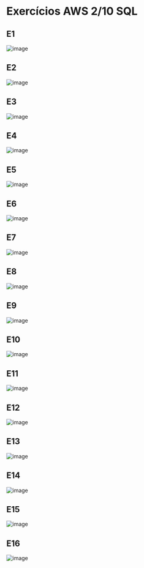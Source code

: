 Exercícios AWS 2/10 SQL
=======================

## E1
![image](/Sprint_2/SQL_análise_de_dados/Exercícios/AWS%202-10/img/Data%20&%20Analytics%20-%20PB%20-%20AWS%202_10%20-%20Exercício%2001.png)

## E2
![image](/Sprint_2/SQL_análise_de_dados/Exercícios/AWS%202-10/img/Data%20&%20Analytics%20-%20PB%20-%20AWS%202_10%20-%20Exercício%2002.png)
## E3
![image](/Sprint_2/SQL_análise_de_dados/Exercícios/AWS%202-10/img/Data%20&%20Analytics%20-%20PB%20-%20AWS%202_10%20-%20Exercício%2003.png)

## E4
![image](/Sprint_2/SQL_análise_de_dados/Exercícios/AWS%202-10/img/Data%20&%20Analytics%20-%20PB%20-%20AWS%202_10%20-%20Exercício%2004.png)

## E5
![image](/Sprint_2/SQL_análise_de_dados/Exercícios/AWS%202-10/img/Data%20&%20Analytics%20-%20PB%20-%20AWS%202_10%20-%20Exercício%2005.png)

## E6
![image](/Sprint_2/SQL_análise_de_dados/Exercícios/AWS%202-10/img/Data%20&%20Analytics%20-%20PB%20-%20AWS%202_10%20-%20Exercício%20E6.png)

## E7
![image](/Sprint_2/SQL_análise_de_dados/Exercícios/AWS%202-10/img/Data%20&%20Analytics%20-%20PB%20-%20AWS%202_10%20-%20Exercício%20E7.png)

## E8
![image](/Sprint_2/SQL_análise_de_dados/Exercícios/AWS%202-10/img/Data%20&%20Analytics%20-%20PB%20-%20AWS%202_10%20-%20Exercício%20E8.png)

## E9
![image](/Sprint_2/SQL_análise_de_dados/Exercícios/AWS%202-10/img/Data%20&%20Analytics%20-%20PB%20-%20AWS%202_10%20-%20Exercício%20E9.png)

## E10
![image](/Sprint_2/SQL_análise_de_dados/Exercícios/AWS%202-10/img/Data%20&%20Analytics%20-%20PB%20-%20AWS%202_10%20-%20Exercício%20E10.png)

## E11
![image](/Sprint_2/SQL_análise_de_dados/Exercícios/AWS%202-10/img/Data%20&%20Analytics%20-%20PB%20-%20AWS%202_10%20-%20Exercício%20E11.png)

## E12
![image](/Sprint_2/SQL_análise_de_dados/Exercícios/AWS%202-10/img/Data%20&%20Analytics%20-%20PB%20-%20AWS%202_10%20-%20Exercício%20E12.png)

## E13
![image](/Sprint_2/SQL_análise_de_dados/Exercícios/AWS%202-10/img/Data%20&%20Analytics%20-%20PB%20-%20AWS%202_10%20-%20Exercício%20E13.png)

## E14
![image](/Sprint_2/SQL_análise_de_dados/Exercícios/AWS%202-10/img/Data%20&%20Analytics%20-%20PB%20-%20AWS%202_10%20-%20Exercício%20E14.png)

## E15
![image](/Sprint_2/SQL_análise_de_dados/Exercícios/AWS%202-10/img/Data%20&%20Analytics%20-%20PB%20-%20AWS%202_10%20-%20Exercício%20E15.png)

## E16
![image](/Sprint_2/SQL_análise_de_dados/Exercícios/AWS%202-10/img/Data%20&%20Analytics%20-%20PB%20-%20AWS%202_10%20-%20Exercício%20E16.png)
